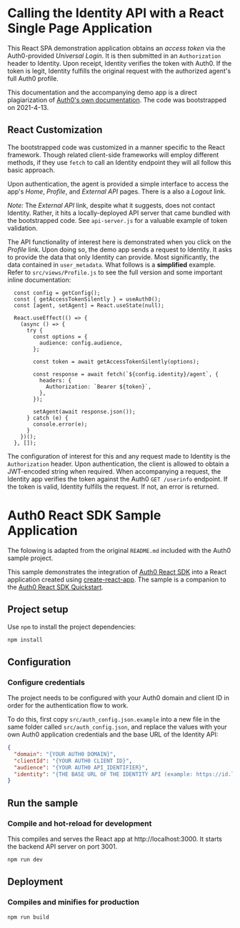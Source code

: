 Calling the Identity API with a React Single Page Application
=============================================================

This React SPA demonstration application obtains an _access token_ via the Auth0-provided _Universal Login_. It is then submitted in an `Authorization` header to Identity. Upon receipt, Identity verifies the token with Auth0. If the token is legit, Identity fulfills the original request with the authorized agent's full Auth0 profile.

This documentation and the accompanying demo app is a direct plagiarization of [Auth0's own documentation](https://auth0.com/docs/microsites/call-api/call-api-single-page-app). The code was bootstrapped on 2021-4-13.

## React Customization

The bootstrapped code was customized in a manner specific to the React framework. Though related client-side frameworks will employ different methods, if they use `fetch` to call an Identity endpoint they will all follow this basic approach.

Upon authentication, the agent is provided a simple interface to access the app's _Home_, _Profile_, and _External API_ pages. There is a also a _Logout_ link.

_Note:_ The _External API_ link, despite what it suggests, does not contact Identity. Rather, it hits a locally-deployed API server that came bundled with the bootstrapped code. See `api-server.js` for a valuable example of token validation.

The API functionality of interest here is demonstrated when you click on the _Profile_ link. Upon doing so, the demo app sends a request to Identity. It asks to provide the data that only Identity can provide. Most significantly, the data contained in `user_metadata`. What follows is a **simplified** example. Refer to `src/views/Profile.js` to see the full version and some important inline documentation:

```
  const config = getConfig();
  const { getAccessTokenSilently } = useAuth0();
  const [agent, setAgent] = React.useState(null);

  React.useEffect(() => {
    (async () => {
      try {
        const options = {
          audience: config.audience,
        };

        const token = await getAccessTokenSilently(options);

        const response = await fetch(`${config.identity}/agent`, {
          headers: {
            Authorization: `Bearer ${token}`,
          },
        });

        setAgent(await response.json());
      } catch (e) {
        console.error(e);
      }
    })();
  }, []);
```

The configuration of interest for this and any request made to Identity is the `Authorization` header. Upon authentication, the client is allowed to obtain a JWT-encoded string when required. When accompanying a request, the Identity app verifies the token against the Auth0 `GET /userinfo` endpoint. If the token is valid, Identity fulfills the request. If not, an error is returned.

# Auth0 React SDK Sample Application

The folowing is adapted from the original `README.md` included with the Auth0 sample project.

This sample demonstrates the integration of [Auth0 React SDK](https://github.com/auth0/auth0-react) into a React application created using [create-react-app](https://reactjs.org/docs/create-a-new-react-app.html). The sample is a companion to the [Auth0 React SDK Quickstart](https://auth0.com/docs/quickstart/spa/react).

## Project setup

Use `npm` to install the project dependencies:

```bash
npm install
```

## Configuration

### Configure credentials

The project needs to be configured with your Auth0 domain and client ID in order for the authentication flow to work.

To do this, first copy `src/auth_config.json.example` into a new file in the same folder called `src/auth_config.json`, and replace the values with your own Auth0 application credentials and the base URL of the Identity API:

```json
{
  "domain": "{YOUR AUTH0 DOMAIN}",
  "clientId": "{YOUR AUTH0 CLIENT ID}",
  "audience": "{YOUR AUTH0 API_IDENTIFIER}",
  "identity": "{THE BASE URL OF THE IDENTITY API (example: https://id.languagetechnology.org)}"
}
```

## Run the sample

### Compile and hot-reload for development

This compiles and serves the React app at http://localhost:3000. It starts the backend API server on port 3001.

```bash
npm run dev
```

## Deployment

### Compiles and minifies for production

```bash
npm run build
```

